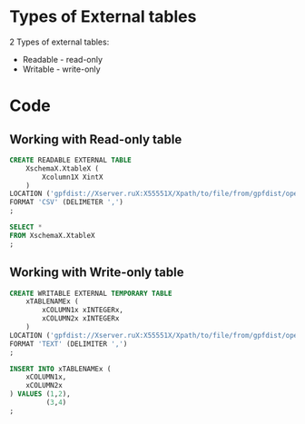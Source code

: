 #                  Types of External tables

2 Types of external tables:
- Readable - read-only
- Writable - write-only

#                  Code

##                 Working with Read-only table

```SQL
CREATE READABLE EXTERNAL TABLE 
    XschemaX.XtableX (
        Xcolumn1X XintX
    )
LOCATION ('gpfdist://Xserver.ruX:X55551X/Xpath/to/file/from/gpfdist/open/folderX.csv')
FORMAT 'CSV' (DELIMETER ',')
;

SELECT *
FROM XschemaX.XtableX
;
```



##                 Working with Write-only table

```SQL
CREATE WRITABLE EXTERNAL TEMPORARY TABLE 
    xTABLENAMEx (
        xCOLUMN1x xINTEGERx,
        xCOLUMN2x xINTEGERx
    )
LOCATION ('gpfdist://Xserver.ruX:X55551X/Xpath/to/file/from/gpfdist/open/folderX.txt')
FORMAT 'TEXT' (DELIMITER ',')
;

INSERT INTO xTABLENAMEx (
    xCOLUMN1x,
    xCOLUMN2x
) VALUES (1,2),
         (3,4)
;
```